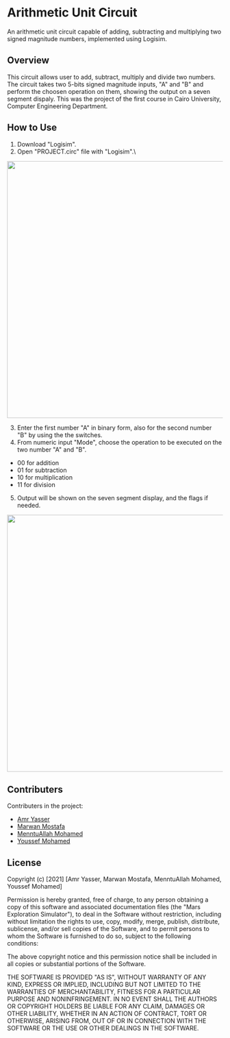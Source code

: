 # Arithmetic Unit Circuit
An arithmetic unit circuit capable of adding, subtracting and multiplying two signed magnitude numbers, implemented using Logisim.


## Overview 
This circuit allows user to add, subtract, multiply and divide two numbers. The circuit takes two 5-bits signed magnitude inputs, "A" and "B" and perform the choosen operation on them, showing the output on a seven segment dispaly. This was the project of the first course in Cairo University, Computer Engineering Department.


## How to Use
1. Download "Logisim".
2. Open "PROJECT.circ" file with "Logisim".\
<img src="https://iili.io/H7YbZMu.png" width="600px"/>

3. Enter the first number "A" in binary form, also for the second number "B" by using the the switches.
4. From numeric input "Mode", choose the operation to be executed on the two number "A" and "B".
- 00 for addition
- 01 for subtraction
- 10 for multiplication
- 11 for division 
5. Output will be shown on the seven segment display, and the flags if needed.
<img src="https://iili.io/H7ax6HN.png" width="600px"/>


## Contributers
Contributers in the project:
- [Amr Yasser]()
- [Marwan Mostafa](https://github.com/Marwan-9)
- [MenntuAllah Mohamed]()
- [Youssef Mohamed]()

## License
Copyright (c) [2021] [Amr Yasser, Marwan Mostafa, MenntuAllah Mohamed, Youssef Mohamed]

Permission is hereby granted, free of charge, to any person obtaining a copy of this software and associated documentation files (the "Mars Exploration Simulator"), to deal in the Software without restriction, including without limitation the rights to use, copy, modify, merge, publish, distribute, sublicense, and/or sell copies of the Software, and to permit persons to whom the Software is furnished to do so, subject to the following conditions:

The above copyright notice and this permission notice shall be included in all copies or substantial portions of the Software.

THE SOFTWARE IS PROVIDED "AS IS", WITHOUT WARRANTY OF ANY KIND, EXPRESS OR IMPLIED, INCLUDING BUT NOT LIMITED TO THE WARRANTIES OF MERCHANTABILITY, FITNESS FOR A PARTICULAR PURPOSE AND NONINFRINGEMENT. IN NO EVENT SHALL THE AUTHORS OR COPYRIGHT HOLDERS BE LIABLE FOR ANY CLAIM, DAMAGES OR OTHER LIABILITY, WHETHER IN AN ACTION OF CONTRACT, TORT OR OTHERWISE, ARISING FROM, OUT OF OR IN CONNECTION WITH THE SOFTWARE OR THE USE OR OTHER DEALINGS IN THE SOFTWARE. 